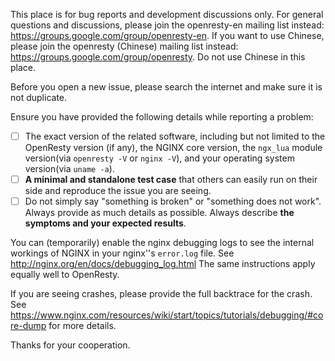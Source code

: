 This place is for bug reports and development discussions only. For general questions and
discussions, please join the openresty-en mailing list instead: https://groups.google.com/group/openresty-en.
If you want to use Chinese, please join the openresty (Chinese) mailing list instead: https://groups.google.com/group/openresty.
Do not use Chinese in this place.

Before you open a new issue, please search the internet and make sure it is not duplicate.

Ensure you have provided the following details while reporting a problem:

- [ ] The exact version of the related software, including but not limited to the OpenResty version
(if any), the NGINX core version, the `ngx_lua` module version(via `openresty -V` or `nginx -V`),
and your operating system version(via `uname -a`).
- [ ] **A minimal and standalone test case** that others can easily run on their side and
reproduce the issue you are seeing.
- [ ] Do not simply say "something is broken" or "something does not work". Always provide
as much details as possible. Always describe **the symptoms and your expected results**.

You can (temporarily) enable the nginx debugging logs to see the internal workings
of NGINX in your nginx''s `error.log` file. See http://nginx.org/en/docs/debugging_log.html
The same instructions apply equally well to OpenResty.

If you are seeing crashes, please provide the full backtrace for the crash. See
https://www.nginx.com/resources/wiki/start/topics/tutorials/debugging/#core-dump
for more details.

Thanks for your cooperation.

